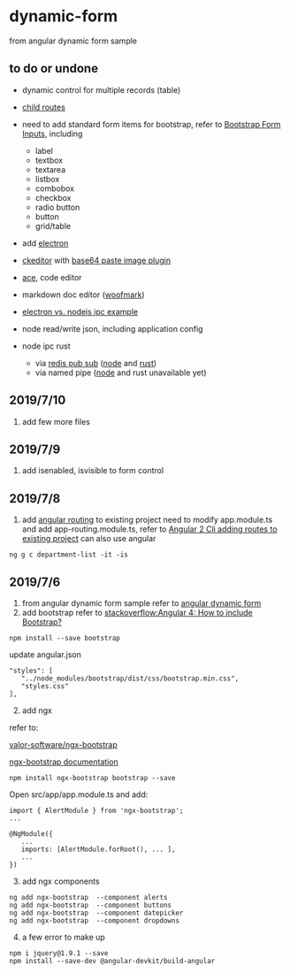 # dynamic-form
from angular dynamic form sample

## to do or undone

* dynamic control for multiple records (table)
*  [child routes](https://www.youtube.com/watch?v=ZoeZxpfTCXk&t=284s)
* need to add standard form items for bootstrap, refer to [Bootstrap Form Inputs](https://www.w3schools.com/bootstrap/bootstrap_forms_inputs.asp), including
  * label
  * textbox
  * textarea
  * listbox
  * combobox
  * checkbox
  * radio button
  * button
  * grid/table
* add [electron](https://electronjs.org/docs/tutorial/first-app#installing-electron)

* [ckeditor](https://ckeditor.com/ckeditor-4/) with [base64 paste image plugin](https://ckeditor.com/cke4/addon/pastebase64)
* [ace](https://ace.c9.io), code editor
* markdown doc editor ([woofmark](https://github.com/bevacqua/woofmark))
* [electron vs. nodejs ipc example](https://electronjs.org/docs/api/ipc-main)
* node read/write json, including application config
* node ipc rust
  * via [redis pub sub](https://redis.io/topics/pubsub) ([node](https://github.com/NodeRedis/node_redis) and [rust](https://github.com/mitsuhiko/redis-rs))
  * via named pipe ([node](https://stackoverflow.com/questions/11750041/how-to-create-a-named-pipe-in-node-js) and rust unavailable yet)

## 2019/7/10
1. add few more files

## 2019/7/9
1. add isenabled, isvisible to form control

## 2019/7/8
1. add [angular routing](https://www.youtube.com/watch?v=Nehk4tBxD4o&t=75s) to existing project
need to modify app.module.ts and add app-routing.module.ts, refer to [Angular 2 Cli adding routes to existing project](https://stackoverflow.com/questions/42039988/angular-2-cli-adding-routes-to-existing-project)
can also use angular
```
ng g c department-list -it -is
```

## 2019/7/6
1. from angular dynamic form sample
refer to [angular dynamic form](https://angular.io/guide/dynamic-form)
1. add bootstrap
refer to [stackoverflow:Angular 4: How to include Bootstrap?](https://stackoverflow.com/questions/43557321/angular-4-how-to-include-bootstrap)
```
npm install --save bootstrap
```
update angular.json
```
"styles": [
   "../node_modules/bootstrap/dist/css/bootstrap.min.css",
   "styles.css"
],
```
2. add ngx

refer to:

 [valor-software/ngx-bootstrap](https://github.com/valor-software/ngx-bootstrap/blob/development/docs/getting-started/ng-cli.md)
 
 [ngx-bootstrap documentation](https://valor-software.com/ngx-bootstrap/#/documentation)

 ```
 npm install ngx-bootstrap bootstrap --save
 ```
Open src/app/app.module.ts and add:
```
import { AlertModule } from 'ngx-bootstrap';
...

@NgModule({
   ...
   imports: [AlertModule.forRoot(), ... ],
   ...
})

```
3. add ngx components
```
ng add ngx-bootstrap  --component alerts
ng add ngx-bootstrap  --component buttons
ng add ngx-bootstrap  --component datepicker
ng add ngx-bootstrap  --component dropdowns
```
4. a few error to make up
```
npm i jquery@1.9.1 --save
npm install --save-dev @angular-devkit/build-angular
```
